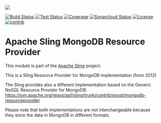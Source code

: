 [<img src="https://sling.apache.org/res/logos/sling.png"/>](https://sling.apache.org)

 [![Build Status](https://ci-builds.apache.org/job/Sling/job/modules/job/sling-org-apache-sling-mongodb/job/master/badge/icon)](https://ci-builds.apache.org/job/Sling/job/modules/job/sling-org-apache-sling-mongodb/job/master/) [![Test Status](https://img.shields.io/jenkins/tests.svg?jobUrl=https://ci-builds.apache.org/job/Sling/job/modules/job/sling-org-apache-sling-mongodb/job/master/)](https://ci-builds.apache.org/job/Sling/job/modules/job/sling-org-apache-sling-mongodb/job/master/test/?width=800&height=600) [![Coverage](https://sonarcloud.io/api/project_badges/measure?project=apache_sling-org-apache-sling-mongodb&metric=coverage)](https://sonarcloud.io/dashboard?id=apache_sling-org-apache-sling-mongodb) [![Sonarcloud Status](https://sonarcloud.io/api/project_badges/measure?project=apache_sling-org-apache-sling-mongodb&metric=alert_status)](https://sonarcloud.io/dashboard?id=apache_sling-org-apache-sling-mongodb) [![License](https://img.shields.io/badge/License-Apache%202.0-blue.svg)](https://www.apache.org/licenses/LICENSE-2.0)&#32;[![contrib](https://sling.apache.org/badges/status-contrib.svg)](https://github.com/apache/sling-aggregator/blob/master/docs/status/contrib.md)

# Apache Sling MongoDB Resource Provider

This module is part of the [Apache Sling](https://sling.apache.org) project.

This is a Sling Resource Provider for MongoDB implementation (from 2012)

The Sling provides also a different implementation based on the Generic NoSQL Resource Provider for MongoDB:
https://svn.apache.org/repos/asf/sling/trunk/contrib/nosql/mongodb-resourceprovider

Please note that both implementations are not interchangeable because they store the data in MongoDB in different formats.
